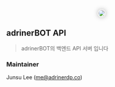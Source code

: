 <div style="text-align:center">
    <img src="https://s.gravatar.com/avatar/950079ae7081266fb48666d7862264d8?s=125" style="border-radius:100%;border:3px solid #efefef;box-shadow:0 0 15px -5px #000">
</div>

## adrinerBOT API
> adrinerBOT의 백엔드 API 서버 입니다


### Maintainer
Junsu Lee (me@adrinerdp.co)
